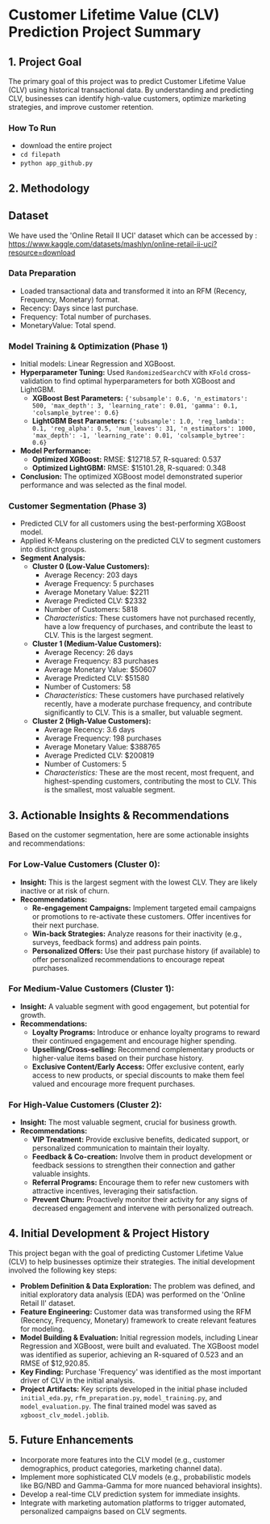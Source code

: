 # Customer Lifetime Value (CLV) Prediction Project Summary

## 1. Project Goal
The primary goal of this project was to predict Customer Lifetime Value (CLV) using historical transactional data. By understanding and predicting CLV, businesses can identify high-value customers, optimize marketing strategies, and improve customer retention.

### How To Run
- download the entire project
- `cd filepath`
- `python app_github.py`

## 2. Methodology

## Dataset
We have used the 'Online Retail II UCI' dataset which can be accessed by : https://www.kaggle.com/datasets/mashlyn/online-retail-ii-uci?resource=download

### Data Preparation
- Loaded transactional data and transformed it into an RFM (Recency, Frequency, Monetary) format.
- Recency: Days since last purchase.
- Frequency: Total number of purchases.
- MonetaryValue: Total spend.

### Model Training & Optimization (Phase 1)
- Initial models: Linear Regression and XGBoost.
- **Hyperparameter Tuning:** Used `RandomizedSearchCV` with `KFold` cross-validation to find optimal hyperparameters for both XGBoost and LightGBM.
    - **XGBoost Best Parameters:** `{'subsample': 0.6, 'n_estimators': 500, 'max_depth': 3, 'learning_rate': 0.01, 'gamma': 0.1, 'colsample_bytree': 0.6}`
    - **LightGBM Best Parameters:** `{'subsample': 1.0, 'reg_lambda': 0.1, 'reg_alpha': 0.5, 'num_leaves': 31, 'n_estimators': 1000, 'max_depth': -1, 'learning_rate': 0.01, 'colsample_bytree': 0.6}`
- **Model Performance:**
    - **Optimized XGBoost:** RMSE: $12718.57, R-squared: 0.537
    - **Optimized LightGBM:** RMSE: $15101.28, R-squared: 0.348
- **Conclusion:** The optimized XGBoost model demonstrated superior performance and was selected as the final model.

### Customer Segmentation (Phase 3)
- Predicted CLV for all customers using the best-performing XGBoost model.
- Applied K-Means clustering on the predicted CLV to segment customers into distinct groups.
- **Segment Analysis:**
    - **Cluster 0 (Low-Value Customers):**
        - Average Recency: 203 days
        - Average Frequency: 5 purchases
        - Average Monetary Value: $2211
        - Average Predicted CLV: $2332
        - Number of Customers: 5818
        - *Characteristics:* These customers have not purchased recently, have a low frequency of purchases, and contribute the least to CLV. This is the largest segment.
    - **Cluster 1 (Medium-Value Customers):**
        - Average Recency: 26 days
        - Average Frequency: 83 purchases
        - Average Monetary Value: $50607
        - Average Predicted CLV: $51580
        - Number of Customers: 58
        - *Characteristics:* These customers have purchased relatively recently, have a moderate purchase frequency, and contribute significantly to CLV. This is a smaller, but valuable segment.
    - **Cluster 2 (High-Value Customers):**
        - Average Recency: 3.6 days
        - Average Frequency: 198 purchases
        - Average Monetary Value: $388765
        - Average Predicted CLV: $200819
        - Number of Customers: 5
        - *Characteristics:* These are the most recent, most frequent, and highest-spending customers, contributing the most to CLV. This is the smallest, most valuable segment.

## 3. Actionable Insights & Recommendations

Based on the customer segmentation, here are some actionable insights and recommendations:

### For Low-Value Customers (Cluster 0):
- **Insight:** This is the largest segment with the lowest CLV. They are likely inactive or at risk of churn.
- **Recommendations:**
    - **Re-engagement Campaigns:** Implement targeted email campaigns or promotions to re-activate these customers. Offer incentives for their next purchase.
    - **Win-back Strategies:** Analyze reasons for their inactivity (e.g., surveys, feedback forms) and address pain points.
    - **Personalized Offers:** Use their past purchase history (if available) to offer personalized recommendations to encourage repeat purchases.

### For Medium-Value Customers (Cluster 1):
- **Insight:** A valuable segment with good engagement, but potential for growth.
- **Recommendations:**
    - **Loyalty Programs:** Introduce or enhance loyalty programs to reward their continued engagement and encourage higher spending.
    - **Upselling/Cross-selling:** Recommend complementary products or higher-value items based on their purchase history.
    - **Exclusive Content/Early Access:** Offer exclusive content, early access to new products, or special discounts to make them feel valued and encourage more frequent purchases.

### For High-Value Customers (Cluster 2):
- **Insight:** The most valuable segment, crucial for business growth.
- **Recommendations:**
    - **VIP Treatment:** Provide exclusive benefits, dedicated support, or personalized communication to maintain their loyalty.
    - **Feedback & Co-creation:** Involve them in product development or feedback sessions to strengthen their connection and gather valuable insights.
    - **Referral Programs:** Encourage them to refer new customers with attractive incentives, leveraging their satisfaction.
    - **Prevent Churn:** Proactively monitor their activity for any signs of decreased engagement and intervene with personalized outreach.

## 4. Initial Development & Project History

This project began with the goal of predicting Customer Lifetime Value (CLV) to help businesses optimize their strategies. The initial development involved the following key steps:

- **Problem Definition & Data Exploration:** The problem was defined, and initial exploratory data analysis (EDA) was performed on the 'Online Retail II' dataset.
- **Feature Engineering:** Customer data was transformed using the RFM (Recency, Frequency, Monetary) framework to create relevant features for modeling.
- **Model Building & Evaluation:** Initial regression models, including Linear Regression and XGBoost, were built and evaluated. The XGBoost model was identified as superior, achieving an R-squared of 0.523 and an RMSE of $12,920.85.
- **Key Finding:** Purchase 'Frequency' was identified as the most important driver of CLV in the initial analysis.
- **Project Artifacts:** Key scripts developed in the initial phase included `initial_eda.py`, `rfm_preparation.py`, `model_training.py`, and `model_evaluation.py`. The final trained model was saved as `xgboost_clv_model.joblib`.

## 5. Future Enhancements
- Incorporate more features into the CLV model (e.g., customer demographics, product categories, marketing channel data).
- Implement more sophisticated CLV models (e.g., probabilistic models like BG/NBD and Gamma-Gamma for more nuanced behavioral insights).
- Develop a real-time CLV prediction system for immediate insights.
- Integrate with marketing automation platforms to trigger automated, personalized campaigns based on CLV segments.
